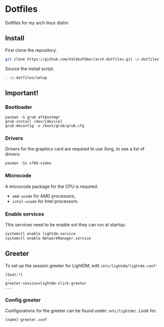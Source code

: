 # Dotfiles

Dotfiles for my arch linux distro

## Install

First clone the repository.

```sh
git clone https://github.com/ValdezFOmar/arch-dotfiles.git ~/.dotfiles
```

Source the install script.
```sh
. ~/.dotfiles/setup
```

## Important!

### Bootloader

    pacman -S grub efibootmgr
    grub-install /dev/[device]
    grub-mkconfig -o /boot/grub/grub.cfg

### Drivers

Drivers for the graphics card are required to use Xorg, to see a list of drivers:

    pacman -Ss xf86-video

### Microcode

A microcode package for the CPU is required.

- `amd-ucode` for AMD processors,
- `intel-ucode` for Intel processors.

### Enable services

This services need to be enable sot they can run at startup:

```sh
systemctl enable lightdm.service
systemctl enable NetworkManager.service
```

## Greeter

To set up the session greeter for LightDM, edit 
`/etc/lightdm/lightdm.conf`:

    [Seat:*]
    ...
    greeter-session=lightdm-slick-greeter
    ...


### Config greeter

Configurations for the greeter can be found under 
`/etc/lightdm/`. Look for:

    [name]-greeter.conf
